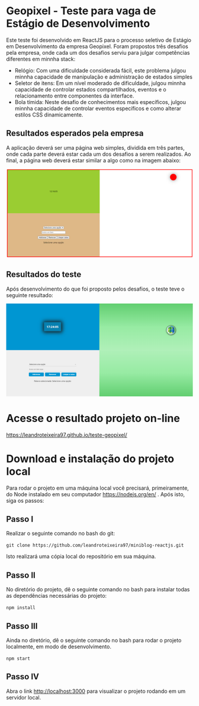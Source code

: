 # Geopixel - Teste para vaga de Estágio de Desenvolvimento

Este teste foi desenvolvido em ReactJS para o processo seletivo de Estágio em Desenvolvimento da empresa Geopixel. Foram propostos três desafios pela empresa, onde cada um dos desafios serviu para julgar competências diferentes em minnha stack:

* Relógio: Com uma dificuldade considerada fácil, este problema julgou minnha capacidade de manipulação e administração de estados simples
* Seletor de itens: Em um nível moderado de dificuldade, julgou minnha capacidade de controlar estados compartilhados, eventos e o relacionamento entre componentes da interface.
* Bola tímida: Neste desafio de conhecimentos mais específicos, julgou minnha capacidade de controlar eventos específicos e como alterar estilos CSS dinamicamente.

## Resultados esperados pela empresa

A aplicação deverá ser uma página web simples, dividida em três partes, onde cada parte deverá estar cada um dos desafios a serem realizados. Ao final, a página web deverá estar similar a algo como na imagem abaixo:

<img src='./readme/resultados-esperados.png'/>

## Resultados do teste

Após desenvolvimento do que foi proposto pelos desafios, o teste teve o seguinte resultado:

<img src='./readme/resultados.png'/>

# Acesse o resultado projeto on-line

https://leandroteixeira97.github.io/teste-geopixel/

# Download e instalação do projeto local

Para rodar o projeto em uma máquina local você precisará, primeiramente, do Node instalado em seu computador https://nodejs.org/en/ . Após isto, siga os passos:

## Passo I
Realizar o seguinte comando no bash do git:

`git clone https://github.com/leandroteixeira97/miniblog-reactjs.git`

Isto realizará uma cópia local do repositório em sua máquina.

## Passo II
No diretório do projeto, dê o seguinte comando no bash para instalar todas as dependências necessárias do projeto:

 `npm install`

## Passo III
Ainda no diretório, dê o seguinte comando no bash para rodar o projeto localmente, em modo de desenvolvimento.

`npm start`

## Passo IV
Abra o link [http://localhost:3000](http://localhost:3000) para visualizar o projeto rodando em um servidor local.